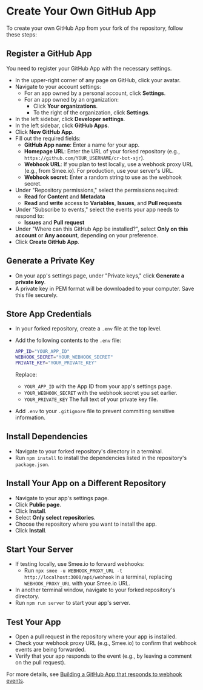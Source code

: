 # Create Your Own GitHub App

To create your own GitHub App from your fork of the repository, follow these steps:

## Register a GitHub App

You need to register your GitHub App with the necessary settings.

* In the upper-right corner of any page on GitHub, click your avatar.
* Navigate to your account settings:
  * For an app owned by a personal account, click **Settings**.
  * For an app owned by an organization:
    * Click **Your organizations**.
    * To the right of the organization, click **Settings**.
* In the left sidebar, click **Developer settings**.
* In the left sidebar, click **GitHub Apps**.
* Click **New GitHub App**.
* Fill out the required fields:
  * **GitHub App name**: Enter a name for your app.
  * **Homepage URL**: Enter the URL of your forked repository (e.g., `https://github.com/YOUR_USERNAME/cr-bot-sjr`).
  * **Webhook URL**: If you plan to test locally, use a webhook proxy URL (e.g., from Smee.io). For production, use your server's URL.
  * **Webhook secret**: Enter a random string to use as the webhook secret.
* Under "Repository permissions," select the permissions required:
  * **Read** for **Content** and **Metadata**
  * **Read** and **write** access to **Variables**, **Issues**, and **Pull requests**
* Under "Subscribe to events," select the events your app needs to respond to:
  * **Issues** and **Pull request**
* Under "Where can this GitHub App be installed?", select **Only on this account** or **Any account**, depending on your preference.
* Click **Create GitHub App**.

## Generate a Private Key

* On your app's settings page, under "Private keys," click **Generate a private key**.
* A private key in PEM format will be downloaded to your computer. Save this file securely.

## Store App Credentials

* In your forked repository, create a `.env` file at the top level.
* Add the following contents to the `.env` file:

  ```sh
  APP_ID="YOUR_APP_ID"
  WEBHOOK_SECRET="YOUR_WEBHOOK_SECRET"
  PRIVATE_KEY="YOUR_PRIVATE_KEY"
  ```

  Replace:
  * `YOUR_APP_ID` with the App ID from your app's settings page.
  * `YOUR_WEBHOOK_SECRET` with the webhook secret you set earlier.
  * `YOUR_PRIVATE_KEY` The full text of your private key file.

* Add `.env` to your `.gitignore` file to prevent committing sensitive information.

## Install Dependencies

* Navigate to your forked repository's directory in a terminal.
* Run `npm install` to install the dependencies listed in the repository's `package.json`.

## Install Your App on a Different Repository

* Navigate to your app's settings page.
* Click **Public page**.
* Click **Install**.
* Select **Only select repositories**.
* Choose the repository where you want to install the app.
* Click **Install**.

## Start Your Server

* If testing locally, use Smee.io to forward webhooks:
  * Run `npx smee -u WEBHOOK_PROXY_URL -t http://localhost:3000/api/webhook` in a terminal, replacing `WEBHOOK_PROXY_URL` with your Smee.io URL.
* In another terminal window, navigate to your forked repository's directory.
* Run `npm run server` to start your app's server.

## Test Your App

* Open a pull request in the repository where your app is installed.
* Check your webhook proxy URL (e.g., Smee.io) to confirm that webhook events are being forwarded.
* Verify that your app responds to the event (e.g., by leaving a comment on the pull request).

For more details, see [Building a GitHub App that responds to webhook events](https://docs.github.com/en/apps/creating-github-apps/writing-code-for-a-github-app/building-a-github-app-that-responds-to-webhook-events).
